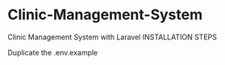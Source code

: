 # Clinic-Management-System
Clinic Management System with  Laravel
INSTALLATION STEPS 

Duplicate the .env.example 
